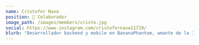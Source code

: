 ```yaml
---
name: Cristofer Nava
position: 👾 Colaborador
image_path: /images/members/cristo.jpg
social: https://www.instagram.com/cristofernava11719/
blurb: "Desarrollador backend y mobile en BananaPhantom, amante de la IA. Me gustan los boneless de buffalo."
---
```

